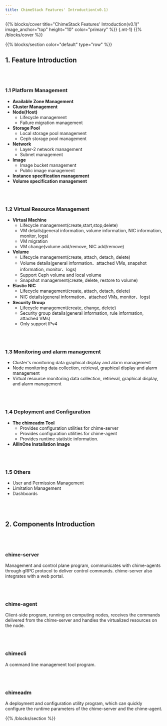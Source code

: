 ```yaml
---
title: ChimeStack Features' Introduction(v0.1)
---
```


{{% blocks/cover title="ChimeStack Features' Introduction(v0.1)" image_anchor="top" height="10" color="primary"  %}}
{.mt-1}
{{% /blocks/cover %}}

{{% blocks/section color="default" type="row" %}}

## 1. Feature Introduction

<br></br>

### 1.1 Platform Management

- **Available Zone Management**
- **Cluster Management**
- **Node(Host)**
  - Lifecycle management
  - Failure migration management
- **Storage Pool**
  - Local storage pool management
  - Ceph storage pool management
- **Network**
  - Layer-2 network management
  - Subnet management
- **Image**
  - Image bucket management
  - Public image management
- **Instance specification management**
- **Volume specification management**

<br></br>

### 1.2 Virtual Resource Management

- **Virtual Machine**
  - Lifecycle management(create,start,stop,delete)
  - VM details(general information, volume information, NIC information, monitor, logs)
  - VM migration
  - VM change(volume add/remove, NIC add/remove)
- **Volume**
  - Lifecycle management(create, attach, detach, delete)
  - Volume details(general information、attached VMs, snapshot information, monitor、logs)
  - Support Ceph volume and local volume
  - Snapshot management(create, delete, restore to volume)
- **Elastic NIC**
  - Lifecycle management(create, attach, detach, delete)
  - NIC details(general information、attached VMs, monitor、logs)
- **Security Group**
  - Lifecycle management(create, change, delete)
  - Security group details(general information, rule information, attached VMs)
  - Only support IPv4
  
<br></br>

### 1.3 Monitoring and alarm management
- Cluster's monitoring data graphical display and alarm management
- Node monitoring data collection, retrieval, graphical display and alarm management
- Virtual resource monitoring data collection, retrieval, graphical display, and alarm management

<br></br>

### 1.4 Deployment and Configuration

- **The chimeadm Tool**
  - Provides configuration utilities for chime-server
  - Provides configuration utilities for chime-agent
  - Provides runtime statistic information.
- **AllInOne Installation Image**

<br></br>

### 1.5 Others

- User and Permission Management
- Limitation Management
- Dashboards

<br></br>

## 2. Components Introduction

<br></br>

### chime-server
Management and control plane program, communicates with chime-agents through gRPC protocol to deliver control commands. chime-server also integrates with a web portal. 

<br></br>

### chime-agent
Client-side program, running on computing nodes, receives the commands delivered from the chime-server and handles the virtualized resources on the node. 

<br></br>

### chimecli 
A command line management tool program.

<br></br>

### chimeadm
A deployment and configuration utility program, which can quickly configure the runtime parameters of the chime-server and the chime-agent.

{{% /blocks/section %}}
